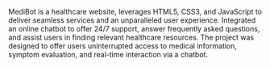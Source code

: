 MediBot is a healthcare website, leverages HTML5, CSS3, and JavaScript to deliver seamless services and an unparalleled user experience. 
Integrated an online chatbot to offer 24/7 support, answer frequently asked questions, and assist users in finding relevant healthcare resources. 
The project was designed to offer users uninterrupted access to medical information, symptom evaluation, and real-time interaction via a chatbot.
